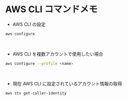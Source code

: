 # AWS CLI コマンドメモ

- AWS CLI の設定

```bash
aws configure
```

<br/>

- AWS CLI を複数アカウントで使用したい場合

```bash
aws configure --profile <name>
```

<br/>

- 現在 AWS CLI に設定されているアカウント情報の取得

```bash
aws sts get-caller-identity
```
